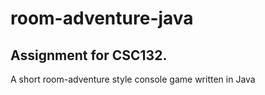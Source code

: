 # room-adventure-java
## Assignment for CSC132. 
A short room-adventure style console game written in Java 
